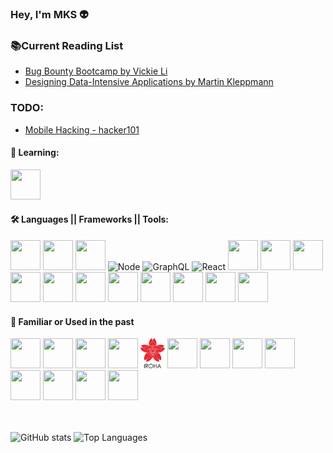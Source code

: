 ### Hey, I'm MKS 👽

### 📚Current Reading List
- [Bug Bounty Bootcamp by Vickie Li](https://www.amazon.in/Bug-Bounty-Bootcamp-Reporting-Vulnerabilities-ebook/dp/B08YK368Y3)
- [Designing Data-Intensive Applications by Martin Kleppmann](https://www.oreilly.com/library/view/designing-data-intensive-applications/9781491903063/)
<!-- - [Hands-On Machine Learning with Scikit-Learn, Keras, and TensorFlow, 2nd Edition by Aurélien Géron](https://www.oreilly.com/library/view/hands-on-machine-learning/9781492032632/)
- [Node.js Design Patterns - Third Edition By Mario Casciaro , Luciano Mammino](https://www.packtpub.com/product/node-js-design-patterns-third-edition/9781839214110) -->

### TODO: 
- [Mobile Hacking - hacker101 ](https://www.hacker101.com/playlists/mobile_hacking.html)


#### 🧠 Learning:
<div>
<img src="https://cdn.svgporn.com/logos/go.svg" width="48" height="48">
</div>


#### 🛠 Languages || Frameworks ||  Tools:
<div>
<img src="https://cdn.jsdelivr.net/gh/devicons/devicon/icons/javascript/javascript-original.svg"  width="48" height="48"/>
<img src="https://cdn.jsdelivr.net/gh/devicons/devicon/icons/typescript/typescript-original.svg" width="48" height="48">
<img src="https://cdn.jsdelivr.net/gh/devicons/devicon/icons/swift/swift-original.svg" width="48" height="48"/>         
<img src="https://cdn.svgporn.com/logos/nodejs-icon.svg" alt="Node" width="48" height="48">
<img src="https://cdn.svgporn.com/logos/graphql.svg" alt="GraphQL" width="48" height="48">
<img src="https://cdn.svgporn.com/logos/react.svg" alt="React" width="48" height="48">
<img src="https://cdn.svgporn.com/logos/apollostack.svg" width="48" height="48">
<img src="https://cdn.svgporn.com/logos/docker-icon.svg" width="48" height="48">
<img src="https://cdn.svgporn.com/logos/postman-icon.svg" width="48" height="48">
<img src="https://cdn.jsdelivr.net/gh/devicons/devicon/icons/mongodb/mongodb-original-wordmark.svg" width="48" height="48" />
<img src="https://cdn.svgporn.com/logos/postgresql.svg" width="48" height="48">          
<img src="https://cdn.jsdelivr.net/gh/devicons/devicon/icons/android/android-plain.svg"  width="48" height="48"/>
<img src="https://cdn.svgporn.com/logos/expo-icon.svg" width="48" height="48"> 
<img src="https://cdn.jsdelivr.net/gh/devicons/devicon/icons/androidstudio/androidstudio-original.svg" width="48" height="48"/>
<img src="https://cdn.jsdelivr.net/gh/devicons/devicon/icons/xcode/xcode-original.svg" width="48" height="48"/>
<img src="https://cdn.jsdelivr.net/gh/devicons/devicon/icons/vscode/vscode-original.svg" width="48" height="48"/>
<img src="https://cdn.jsdelivr.net/gh/devicons/devicon/icons/nextjs/nextjs-original.svg"  width="48" height="48"/>
</div>


#### 📝 Familiar or Used in the past
<div>
<img src="https://cdn.svgporn.com/logos/java.svg" width="48" height="48">
<img src="https://cdn.svgporn.com/logos/python.svg" width="48" height="48">
<img src="https://cdn.svgporn.com/logos/c.svg" width="48" height="48">
<img src="https://cdn.jsdelivr.net/gh/devicons/devicon/icons/objectivec/objectivec-plain.svg" width="48" height="48"/>
<img src="https://github.com/MKS-01/MKS-01/blob/master/assets/iroha.png" alt="iroha" width="auto" height="48">
<img src="https://cdn.svgporn.com/logos/php.svg" width="48" height="48">
<img src="https://cdn.svgporn.com/logos/mysql.svg" width="48" height="48">
<img src="https://cdn.svgporn.com/logos/sass.svg" width="48" height="48">
<img src="https://cdn.svgporn.com/logos/platformio.svg" width="48" height="48">
<img src="https://cdn.svgporn.com/logos/aws.svg" width="48" height="48">
<img src="https://cdn.svgporn.com/logos/insomnia.svg" width="48" height="48">
<img src="https://cdn.svgporn.com/logos/arduino.svg" width="48" height="48">
<img src="https://cdn.svgporn.com/logos/raspberry-pi.svg" width="48" height="48">
</div>   
<br/>
<br/>
<div align="center">
    <p align="left">
      <img src="https://github-readme-stats.vercel.app/api?username=MKS-01&show_icons=true&theme=dark&include_all_commits=true&count_private=true" alt="GitHub stats" width="420"/>&nbsp;<img src="https://github-readme-stats.vercel.app/api/top-langs/?username=MKS-01&layout=compact&theme=dark&langs_count=10&hide=processing,starlark,html,glsl,vue,ruby,dockerfile&card_width=320" alt="Top Languages" height="165">
    </p>
</div>



